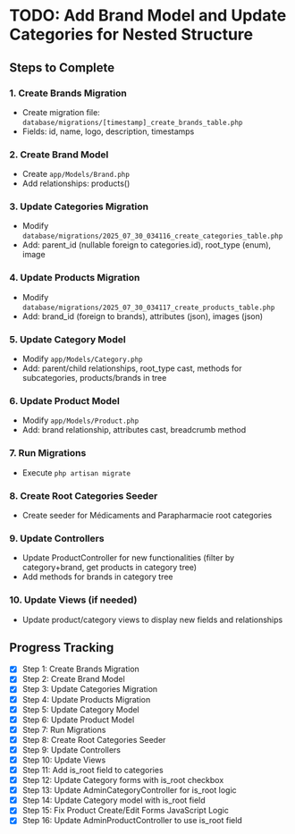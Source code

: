 # TODO: Add Brand Model and Update Categories for Nested Structure

## Steps to Complete

### 1. Create Brands Migration
- Create migration file: `database/migrations/[timestamp]_create_brands_table.php`
- Fields: id, name, logo, description, timestamps

### 2. Create Brand Model
- Create `app/Models/Brand.php`
- Add relationships: products()

### 3. Update Categories Migration
- Modify `database/migrations/2025_07_30_034116_create_categories_table.php`
- Add: parent_id (nullable foreign to categories.id), root_type (enum), image

### 4. Update Products Migration
- Modify `database/migrations/2025_07_30_034117_create_products_table.php`
- Add: brand_id (foreign to brands), attributes (json), images (json)

### 5. Update Category Model
- Modify `app/Models/Category.php`
- Add: parent/child relationships, root_type cast, methods for subcategories, products/brands in tree

### 6. Update Product Model
- Modify `app/Models/Product.php`
- Add: brand relationship, attributes cast, breadcrumb method

### 7. Run Migrations
- Execute `php artisan migrate`

### 8. Create Root Categories Seeder
- Create seeder for Médicaments and Parapharmacie root categories

### 9. Update Controllers
- Update ProductController for new functionalities (filter by category+brand, get products in category tree)
- Add methods for brands in category tree

### 10. Update Views (if needed)
- Update product/category views to display new fields and relationships

## Progress Tracking
- [x] Step 1: Create Brands Migration
- [x] Step 2: Create Brand Model
- [x] Step 3: Update Categories Migration
- [x] Step 4: Update Products Migration
- [x] Step 5: Update Category Model
- [x] Step 6: Update Product Model
- [x] Step 7: Run Migrations
- [x] Step 8: Create Root Categories Seeder
- [x] Step 9: Update Controllers
- [x] Step 10: Update Views
- [x] Step 11: Add is_root field to categories
- [x] Step 12: Update Category forms with is_root checkbox
- [x] Step 13: Update AdminCategoryController for is_root logic
- [x] Step 14: Update Category model with is_root field
- [x] Step 15: Fix Product Create/Edit Forms JavaScript Logic
- [x] Step 16: Update AdminProductController to use is_root field

